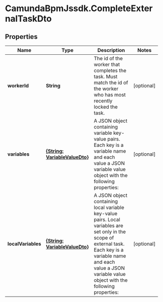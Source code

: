 # CamundaBpmJssdk.CompleteExternalTaskDto

## Properties

Name | Type | Description | Notes
------------ | ------------- | ------------- | -------------
**workerId** | **String** | The id of the worker that completes the task. Must match the id of the worker who has most recently locked the task. | [optional] 
**variables** | [**{String: VariableValueDto}**](VariableValueDto.md) | A JSON object containing variable key-value pairs. Each key is a variable name and each value a JSON variable value object with the following properties: | [optional] 
**localVariables** | [**{String: VariableValueDto}**](VariableValueDto.md) | A JSON object containing local variable key-value pairs. Local variables are set only in the scope of external task. Each key is a variable name and each value a JSON variable value object with the following properties: | [optional] 


